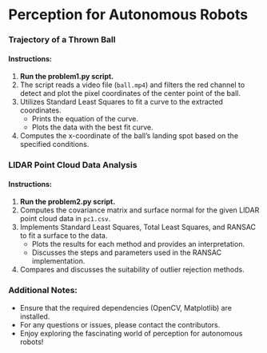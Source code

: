 
# Perception for Autonomous Robots
### Trajectory of a Thrown Ball
#### Instructions:
1. **Run the problem1.py script.**
2. The script reads a video file (`ball.mp4`) and filters the red channel to detect and plot the pixel coordinates of the center point of the ball.
3. Utilizes Standard Least Squares to fit a curve to the extracted coordinates.
   - Prints the equation of the curve.
   - Plots the data with the best fit curve.
4. Computes the x-coordinate of the ball’s landing spot based on the specified conditions.

### LIDAR Point Cloud Data Analysis
#### Instructions:
1. **Run the problem2.py script.**
2. Computes the covariance matrix and surface normal for the given LIDAR point cloud data in `pc1.csv`.
3. Implements Standard Least Squares, Total Least Squares, and RANSAC to fit a surface to the data.
   - Plots the results for each method and provides an interpretation.
   - Discusses the steps and parameters used in the RANSAC implementation.
4. Compares and discusses the suitability of outlier rejection methods.

### Additional Notes:
- Ensure that the required dependencies (OpenCV, Matplotlib) are installed.
- For any questions or issues, please contact the contributors.
- Enjoy exploring the fascinating world of perception for autonomous robots!
